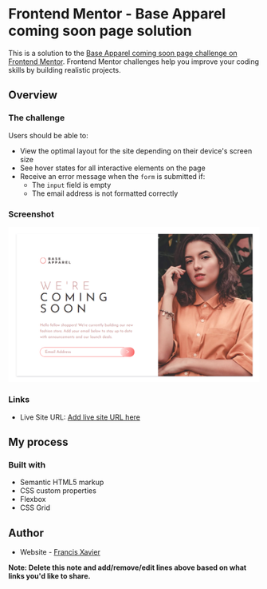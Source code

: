 # Frontend Mentor - Base Apparel coming soon page solution

This is a solution to the [Base Apparel coming soon page challenge on Frontend Mentor](https://www.frontendmentor.io/challenges/base-apparel-coming-soon-page-5d46b47f8db8a7063f9331a0). Frontend Mentor challenges help you improve your coding skills by building realistic projects. 



## Overview

### The challenge

Users should be able to:

- View the optimal layout for the site depending on their device's screen size
- See hover states for all interactive elements on the page
- Receive an error message when the `form` is submitted if:
  - The `input` field is empty
  - The email address is not formatted correctly

### Screenshot

![](./images/solutionshot.png)





### Links


- Live Site URL: [Add live site URL here](https://francis15-0.github.io/base-apparel-project/)

## My process

### Built with

- Semantic HTML5 markup
- CSS custom properties
- Flexbox
- CSS Grid



## Author

- Website - [Francis Xavier](https://www.your-site.com)

**Note: Delete this note and add/remove/edit lines above based on what links you'd like to share.**

